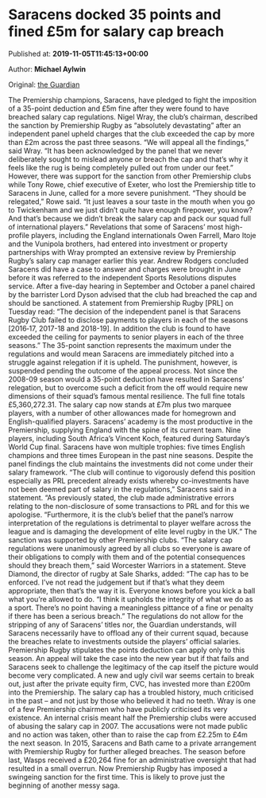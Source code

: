 
# Saracens docked 35 points and fined £5m for salary cap breach

Published at: **2019-11-05T11:45:13+00:00**

Author: **Michael Aylwin**

Original: [the Guardian](https://www.theguardian.com/sport/2019/nov/05/saracens-docked-35-points-and-5m-fine-for-salary-cap-breach)

The Premiership champions, Saracens, have pledged to fight the imposition of a 35-point deduction and £5m fine after they were found to have breached salary cap regulations.
Nigel Wray, the club’s chairman, described the sanction by Premiership Rugby as “absolutely devastating” after an independent panel upheld charges that the club exceeded the cap by more than £2m across the past three seasons.
“We will appeal all the findings,” said Wray. “It has been acknowledged by the panel that we never deliberately sought to mislead anyone or breach the cap and that’s why it feels like the rug is being completely pulled out from under our feet.”
However, there was support for the sanction from other Premiership clubs while Tony Rowe, chief executive of Exeter, who lost the Premiership title to Saracens in June, called for a more severe punishment.
“They should be relegated,” Rowe said. “It just leaves a sour taste in the mouth when you go to Twickenham and we just didn’t quite have enough firepower, you know? And that’s because we didn’t break the salary cap and pack our squad full of international players.”
Revelations that some of Saracens’ most high-profile players, including the England internationals Owen Farrell, Maro Itoje and the Vunipola brothers, had entered into investment or property partnerships with Wray prompted an extensive review by Premiership Rugby’s salary cap manager earlier this year.
Andrew Rodgers concluded Saracens did have a case to answer and charges were brought in June before it was referred to the independent Sports Resolutions disputes service. After a five-day hearing in September and October a panel chaired by the barrister Lord Dyson advised that the club had breached the cap and should be sanctioned.
A statement from Premiership Rugby [PRL] on Tuesday read: “The decision of the independent panel is that Saracens Rugby Club failed to disclose payments to players in each of the seasons [2016‑17, 2017-18 and 2018-19]. In addition the club is found to have exceeded the ceiling for payments to senior players in each of the three seasons.”
The 35-point sanction represents the maximum under the regulations and would mean Saracens are immediately pitched into a struggle against relegation if it is upheld. The punishment, however, is suspended pending the outcome of the appeal process. Not since the 2008-09 season would a 35-point deduction have resulted in Saracens’ relegation, but to overcome such a deficit from the off would require new dimensions of their squad’s famous mental resilience. The full fine totals £5,360,272.31.
The salary cap now stands at £7m plus two marquee players, with a number of other allowances made for homegrown and English-qualified players. Saracens’ academy is the most productive in the Premiership, supplying England with the spine of its current team. Nine players, including South Africa’s Vincent Koch, featured during Saturday’s World Cup final. Saracens have won multiple trophies: five times English champions and three times European in the past nine seasons.
Despite the panel findings the club maintains the investments did not come under their salary framework. “The club will continue to vigorously defend this position especially as PRL precedent already exists whereby co-investments have not been deemed part of salary in the regulations,” Saracens said in a statement.
“As previously stated, the club made administrative errors relating to the non-disclosure of some transactions to PRL and for this we apologise.
“Furthermore, it is the club’s belief that the panel’s narrow interpretation of the regulations is detrimental to player welfare across the league and is damaging the development of elite level rugby in the UK.”
The sanction was supported by other Premiership clubs. “The salary cap regulations were unanimously agreed by all clubs so everyone is aware of their obligations to comply with them and of the potential consequences should they breach them,” said Worcester Warriors in a statement.
Steve Diamond, the director of rugby at Sale Sharks, added: “The cap has to be enforced. I’ve not read the judgement but if that’s what they deem appropriate, then that’s the way it is. Everyone knows before you kick a ball what you’re allowed to do.
“I think it upholds the integrity of what we do as a sport. There’s no point having a meaningless pittance of a fine or penalty if there has been a serious breach.”
The regulations do not allow for the stripping of any of Saracens’ titles nor, the Guardian understands, will Saracens necessarily have to offload any of their current squad, because the breaches relate to investments outside the players’ official salaries.
Premiership Rugby stipulates the points deduction can apply only to this season. An appeal will take the case into the new year but if that fails and Saracens seek to challenge the legitimacy of the cap itself the picture would become very complicated.
A new and ugly civil war seems certain to break out, just after the private equity firm, CVC, has invested more than £200m into the Premiership. The salary cap has a troubled history, much criticised in the past – and not just by those who believed it had no teeth. Wray is one of a few Premiership chairmen who have publicly criticised its very existence.
An internal crisis meant half the Premiership clubs were accused of abusing the salary cap in 2007. The accusations were not made public and no action was taken, other than to raise the cap from £2.25m to £4m the next season.
In 2015, Saracens and Bath came to a private arrangement with Premiership Rugby for further alleged breaches. The season before last, Wasps received a £20,264 fine for an administrative oversight that had resulted in a small overrun.
Now Premiership Rugby has imposed a swingeing sanction for the first time. This is likely to prove just the beginning of another messy saga.
